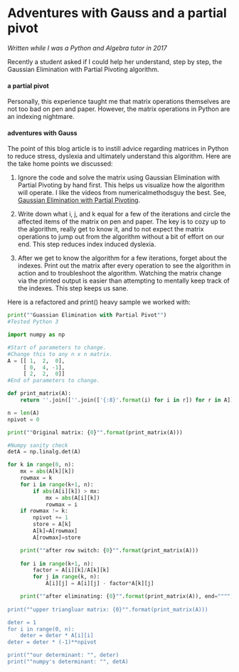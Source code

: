 # Adventures with Gauss and a partial pivot

_Written while I was a Python and Algebra tutor in 2017_

Recently a student asked if I could help her understand, step by step, the Gaussian Elimination with Partial Pivoting algorithm. 

#### a partial pivot
Personally, this experience taught me that matrix operations themselves are not too bad on pen and paper. However, the matrix operations in Python are an indexing nightmare. 

#### adventures with Gauss
The point of this blog article is to instill advice regarding matrices in Python to reduce stress, dyslexia and ultimately understand this algorithm. Here are the take home points we discussed: 

1. Ignore the code and solve the matrix using Gaussian Elimination with Partial Pivoting by hand first. This helps us visualize how the algorithm will operate. I like the videos from numericalmethodsguy the best. See, [Gaussian Elimination with Partial Pivoting](https://www.youtube.com/watch?v=euIXYdyjlqo).

1. Write down what i, j, and k equal for a few of the iterations and circle the affected items of the matrix on pen and paper. The key is to cozy up to the algorithm, really get to know it, and to not expect the matrix operations to jump out from the algorithm without a bit of effort on our end. This step reduces index induced dyslexia.

1. After we get to know the algorithm for a few iterations, forget about the indexes. Print out the matrix after every operation to see the algorithm in action and to troubleshoot the algorithm. Watching the matrix change via the printed output is easier than attempting to mentally keep track of the indexes. This step keeps us sane.

Here is a refactored and print() heavy sample we worked with:

```python
print(""Guassian Elimination with Partial Pivot"")
#Tested Python 3

import numpy as np

#Start of parameters to change.
#Change this to any n x n matrix.
A = [[ 1,  2,  0],
     [ 0,  4, -1],
     [ 2,  2,  0]]
#End of parameters to change.

def print_matrix(A):
    return ''.join([''.join(['{:8}'.format(i) for i in r]) for r in A])

n = len(A)
npivot = 0

print(""Original matrix: {0}"".format(print_matrix(A)))

#Numpy sanity check
detA = np.linalg.det(A)

for k in range(0, n):
    mx = abs(A[k][k])
    rowmax = k
    for i in range(k+1, n): 
        if abs(A[i][k]) > mx:
            mx = abs(A[i][k])
            rowmax = i
    if rowmax != k: 
        npivot += 1
        store = A[k]
        A[k]=A[rowmax]
        A[rowmax]=store

    print(""after row switch: {0}"".format(print_matrix(A)))
    
    for i in range(k+1, n): 
        factor = A[i][k]/A[k][k] 
        for j in range(k, n): 
            A[i][j] = A[i][j] - factor*A[k][j]

    print(""after eliminating: {0}"".format(print_matrix(A)), end="""")
    
print(""upper triangluar matrix: {0}"".format(print_matrix(A)))

deter = 1
for i in range(0, n): 
    deter = deter * A[i][i]
deter = deter * (-1)**npivot

print(""our determinant: "", deter)
print(""numpy's determinant: "", detA)
```
